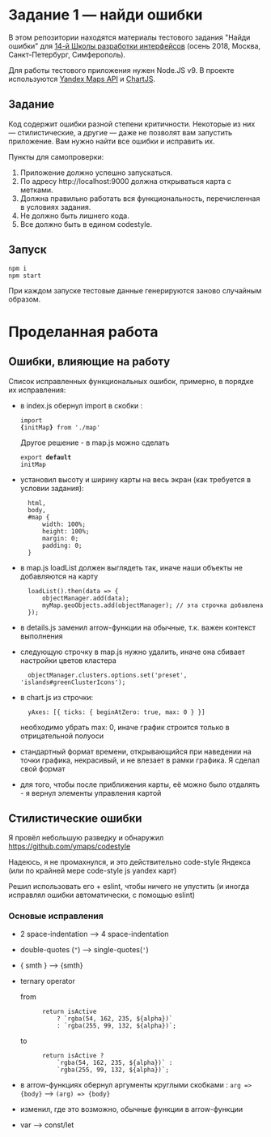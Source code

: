 # Задание 1 — найди ошибки

В этом репозитории находятся материалы тестового задания "Найди ошибки" для [14-й Школы разработки интерфейсов](https://academy.yandex.ru/events/frontend/shri_msk-2018-2) (осень 2018, Москва, Санкт-Петербург, Симферополь).

Для работы тестового приложения нужен Node.JS v9. В проекте используются [Yandex Maps API](https://tech.yandex.ru/maps/doc/jsapi/2.1/quick-start/index-docpage/) и [ChartJS](http://www.chartjs.org).

## Задание

Код содержит ошибки разной степени критичности. Некоторые из них — стилистические, а другие — даже не позволят вам запустить приложение. Вам нужно найти все ошибки и исправить их.

Пункты для самопроверки:

1. Приложение должно успешно запускаться.
1. По адресу http://localhost:9000 должна открываться карта с метками.
1. Должна правильно работать вся функциональность, перечисленная в условиях задания.
1. Не должно быть лишнего кода.
1. Все должно быть в едином codestyle.

## Запуск

```
npm i
npm start
```

При каждом запуске тестовые данные генерируются заново случайным образом.


# Проделанная работа

## Ошибки, влияющие на работу

Список исправленных функциональных ошибок, примерно, в порядке их исправления:

- в index.js обернул import в скобки : <pre><code>import <b>{</b>initMap<b>}</b> from './map'</code></pre> Другое решение - в map.js можно сделать <pre><code>export <b>default</b> initMap</code></pre>

- установил высоту и ширину карты на весь экран (как требуется в условии задания):

		html,
		body,
		#map {
    		width: 100%;
    		height: 100%;
    		margin: 0;
    		padding: 0;
		}

- в map.js loadList должен выглядеть так, иначе наши объекты не добавляются на карту

        loadList().then(data => { 
            objectManager.add(data); 
            myMap.geoObjects.add(objectManager); // эта строчка добавлена
        });

- в details.js заменил arrow-функции на обычные, т.к. важен контекст выполнения

- следующую строчку в map.js нужно удалить, иначе она сбивает настройки цветов кластера

        objectManager.clusters.options.set('preset', 'islands#greenClusterIcons');

- в chart.js из строчки:

        yAxes: [{ ticks: { beginAtZero: true, max: 0 } }]

    необходимо убрать max: 0, иначе график строится только в отрицательной полуоси

- стандартный формат времени, открывающийся при наведении на точки графика, некрасивый, и не влезает в рамки графика. Я сделал свой формат

- для того, чтобы после приближения карты, её можно было отдалять - я вернул элементы управления картой

## Стилистические ошибки

Я провёл небольшую разведку и обнаружил https://github.com/ymaps/codestyle

Надеюсь, я не промахнулся, и это действительно code-style Яндекса (или по крайней мере code-style js yandex карт)

Решил использовать его + eslint, чтобы ничего не упустить (и иногда исправлял ошибки автоматически, с помощью eslint)

### Основые исправления

- 2 space-indentation --> 4 space-indentation
- double-quotes (```"```) --> single-quotes(```'```)
- { smth } --> {smth}
- ternary operator
	    
	from
    
	    	return isActive
	    		? `rgba(54, 162, 235, ${alpha})`
	    		: `rgba(255, 99, 132, ${alpha})`;
    
	to
	
	    	return isActive ?
	    		`rgba(54, 162, 235, ${alpha})` :
	    		`rgba(255, 99, 132, ${alpha})`;

- в arrow-функциях обернул аргументы круглыми скобками : ```arg => {body}``` --> ```(arg) => {body}```
- изменил, где это возможно, обычные функции в arrow-функции
- var --> const/let
